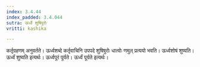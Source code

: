 ```yaml
---
index: 3.4.44
index_padded: 3.4.044
sutra: ऊर्ध्वे शुषिपूरोः
vritti: kashika

---
```

कर्तृग्रहणम् अनुवर्तते। ऊर्ध्वशब्दे कर्तृवाचिनि उपपदे शुषिषुरोः धात्वोः णमुल् प्रत्ययो भवति। ऊर्ध्वशोषं शुष्यति। ऊर्ध्वं शुष्यति इत्यर्थः। ऊर्ध्वपूरं पूर्यते। ऊर्ध्वं पूर्यते इत्यर्थः।